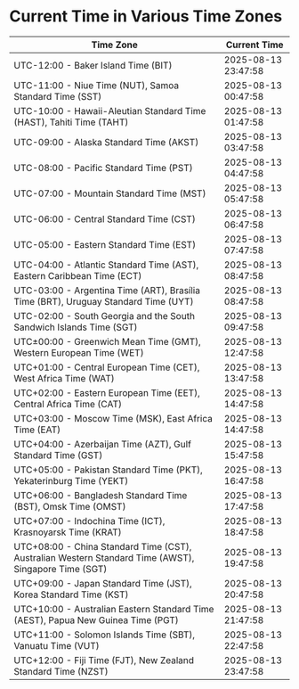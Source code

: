# Current Time in Various Time Zones

| Time Zone | Current Time |
|-----------|--------------|
| UTC-12:00 - Baker Island Time (BIT) | 2025-08-13 23:47:58 |
| UTC-11:00 - Niue Time (NUT), Samoa Standard Time (SST) | 2025-08-13 00:47:58 |
| UTC-10:00 - Hawaii-Aleutian Standard Time (HAST), Tahiti Time (TAHT) | 2025-08-13 01:47:58 |
| UTC-09:00 - Alaska Standard Time (AKST) | 2025-08-13 03:47:58 |
| UTC-08:00 - Pacific Standard Time (PST) | 2025-08-13 04:47:58 |
| UTC-07:00 - Mountain Standard Time (MST) | 2025-08-13 05:47:58 |
| UTC-06:00 - Central Standard Time (CST) | 2025-08-13 06:47:58 |
| UTC-05:00 - Eastern Standard Time (EST) | 2025-08-13 07:47:58 |
| UTC-04:00 - Atlantic Standard Time (AST), Eastern Caribbean Time (ECT) | 2025-08-13 08:47:58 |
| UTC-03:00 - Argentina Time (ART), Brasília Time (BRT), Uruguay Standard Time (UYT) | 2025-08-13 08:47:58 |
| UTC-02:00 - South Georgia and the South Sandwich Islands Time (SGT) | 2025-08-13 09:47:58 |
| UTC±00:00 - Greenwich Mean Time (GMT), Western European Time (WET) | 2025-08-13 12:47:58 |
| UTC+01:00 - Central European Time (CET), West Africa Time (WAT) | 2025-08-13 13:47:58 |
| UTC+02:00 - Eastern European Time (EET), Central Africa Time (CAT) | 2025-08-13 14:47:58 |
| UTC+03:00 - Moscow Time (MSK), East Africa Time (EAT) | 2025-08-13 14:47:58 |
| UTC+04:00 - Azerbaijan Time (AZT), Gulf Standard Time (GST) | 2025-08-13 15:47:58 |
| UTC+05:00 - Pakistan Standard Time (PKT), Yekaterinburg Time (YEKT) | 2025-08-13 16:47:58 |
| UTC+06:00 - Bangladesh Standard Time (BST), Omsk Time (OMST) | 2025-08-13 17:47:58 |
| UTC+07:00 - Indochina Time (ICT), Krasnoyarsk Time (KRAT) | 2025-08-13 18:47:58 |
| UTC+08:00 - China Standard Time (CST), Australian Western Standard Time (AWST), Singapore Time (SGT) | 2025-08-13 19:47:58 |
| UTC+09:00 - Japan Standard Time (JST), Korea Standard Time (KST) | 2025-08-13 20:47:58 |
| UTC+10:00 - Australian Eastern Standard Time (AEST), Papua New Guinea Time (PGT) | 2025-08-13 21:47:58 |
| UTC+11:00 - Solomon Islands Time (SBT), Vanuatu Time (VUT) | 2025-08-13 22:47:58 |
| UTC+12:00 - Fiji Time (FJT), New Zealand Standard Time (NZST) | 2025-08-13 23:47:58 |

